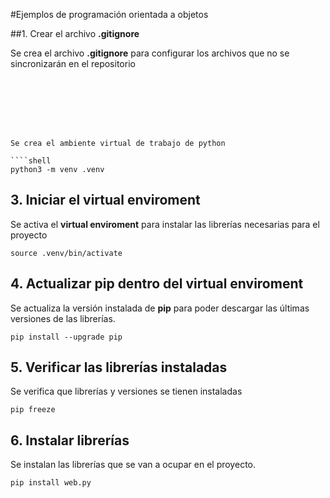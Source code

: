 #Ejemplos de programación orientada a objetos

##1. Crear el archivo **.gitignore**

Se crea el archivo **.gitignore** para configurar los archivos que no se sincronizarán en el repositorio

````shell







Se crea el ambiente virtual de trabajo de python

````shell
python3 -m venv .venv
````

## 3. Iniciar el **virtual enviroment**

Se activa el **virtual enviroment** para instalar las librerías necesarias para el proyecto

````shell
source .venv/bin/activate
````

## 4. Actualizar **pip** dentro del **virtual enviroment**

Se actualiza la versión instalada de **pip** para poder descargar las últimas versiones de las librerías.

````shell
pip install --upgrade pip
````

## 5. Verificar las librerías instaladas

Se verifica que librerías y versiones se tienen instaladas

````shell
pip freeze
````

## 6. Instalar librerías 

Se instalan las librerías que se van a ocupar en el proyecto.

````shell
pip install web.py
````
